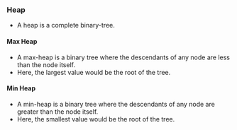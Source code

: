 ### Heap

- A heap is a complete binary-tree.

#### Max Heap

- A max-heap is a binary tree where the descendants of any node are less than the node itself.
- Here, the largest value would be the root of the tree.

#### Min Heap

- A min-heap is a binary tree where the descendants of any node are greater than the node itself.
- Here, the smallest value would be the root of the tree.
